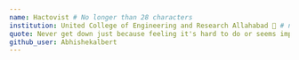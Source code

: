 ```yaml
---
name: Hactovist # No longer than 28 characters
institution: United College of Engineering and Research Allahabad 🚩 # no longer than 58 characters
quote: Never get down just because feeling it's hard to do or seems impossible. Always remember if others can do and they are also a human so need to worry you also can do it. Sometimes it just take some time. # no longer than 100 characters, avoid using quotes(") to guarantee the format remains the same.
github_user: Abhishekalbert
---
```

